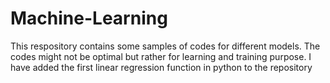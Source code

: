 # Machine-Learning
This respository contains some samples of codes for different models.  The codes might not be optimal but rather for learning and training purpose.
I have added the first linear regression function in python to the repository

